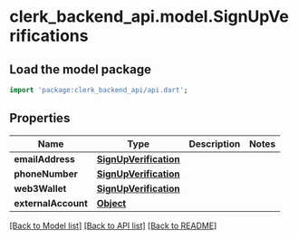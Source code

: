 # clerk_backend_api.model.SignUpVerifications

## Load the model package
```dart
import 'package:clerk_backend_api/api.dart';
```

## Properties
Name | Type | Description | Notes
------------ | ------------- | ------------- | -------------
**emailAddress** | [**SignUpVerification**](SignUpVerification.md) |  | 
**phoneNumber** | [**SignUpVerification**](SignUpVerification.md) |  | 
**web3Wallet** | [**SignUpVerification**](SignUpVerification.md) |  | 
**externalAccount** | [**Object**](.md) |  | 

[[Back to Model list]](../README.md#documentation-for-models) [[Back to API list]](../README.md#documentation-for-api-endpoints) [[Back to README]](../README.md)


